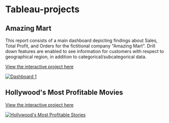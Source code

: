 # Tableau-projects

## Amazing Mart 
This report consists of a main dashboard depicting findings about Sales, Total Profit, and Orders for the fictitional company "Amazing Mart". Drill down features are enabled to see information for customers with respect to geographical region, in addition to categorical/subcategorical data. 

[View the interactive project here](https://public.tableau.com/views/order_breakdown/Dashboard1?:language=en-US&publish=yes&:display_count=n&:origin=viz_share_link)

<div class='tableauPlaceholder' id='viz1662575231845' style='position: relative'><noscript><a href='#'><img alt='Dashboard 1 ' src='https:&#47;&#47;public.tableau.com&#47;static&#47;images&#47;or&#47;order_breakdown&#47;Dashboard1&#47;1_rss.png' style='border: none' /></a></noscript><object class='tableauViz'  style='display:none;'><param name='host_url' value='https%3A%2F%2Fpublic.tableau.com%2F' /> <param name='embed_code_version' value='3' /> <param name='site_root' value='' /><param name='name' value='order_breakdown&#47;Dashboard1' /><param name='tabs' value='no' /><param name='toolbar' value='yes' /><param name='static_image' value='https:&#47;&#47;public.tableau.com&#47;static&#47;images&#47;or&#47;order_breakdown&#47;Dashboard1&#47;1.png' /> <param name='animate_transition' value='yes' /><param name='display_static_image' value='yes' /><param name='display_spinner' value='yes' /><param name='display_overlay' value='yes' /><param name='display_count' value='yes' /><param name='language' value='en-US' /><param name='filter' value='publish=yes' /></object></div>    

## Hollywood's Most Profitable Movies
[View the interactive project here](https://public.tableau.com/views/movies_16626583072460/moviesstory?:language=en-US&publish=yes&:display_count=n&:origin=viz_share_link)

<div class='tableauPlaceholder' id='viz1662822935410' style='position: relative'><noscript><a href='#'><img alt='Hollywood&#39;s Most Profitable Stories ' src='https:&#47;&#47;public.tableau.com&#47;static&#47;images&#47;mo&#47;movies_16626583072460&#47;moviesstory&#47;1_rss.png' style='border: none' /></a></noscript><object class='tableauViz'  style='display:none;'><param name='host_url' value='https%3A%2F%2Fpublic.tableau.com%2F' /> <param name='embed_code_version' value='3' /> <param name='site_root' value='' /><param name='name' value='movies_16626583072460&#47;moviesstory' /><param name='tabs' value='no' /><param name='toolbar' value='yes' /><param name='static_image' value='https:&#47;&#47;public.tableau.com&#47;static&#47;images&#47;mo&#47;movies_16626583072460&#47;moviesstory&#47;1.png' /> <param name='animate_transition' value='yes' /><param name='display_static_image' value='yes' /><param name='display_spinner' value='yes' /><param name='display_overlay' value='yes' /><param name='display_count' value='yes' /><param name='language' value='en-US' /><param name='filter' value='publish=yes' /></object></div>                


